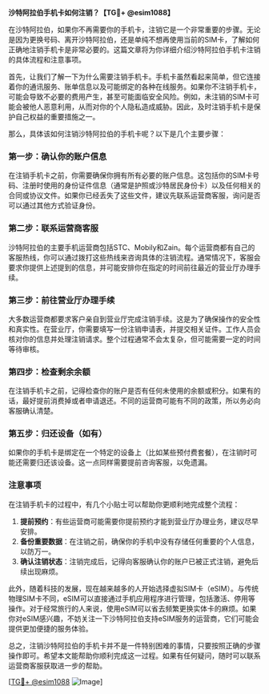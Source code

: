 **沙特阿拉伯手机卡如何注销？【TG💪+ @esim1088】**

在沙特阿拉伯，如果你不再需要你的手机卡，注销它是一个非常重要的步骤。无论是因为更换号码、离开沙特阿拉伯，还是单纯不想再使用当前的SIM卡，了解如何正确地注销手机卡是非常必要的。这篇文章将为你详细介绍沙特阿拉伯手机卡注销的具体流程和注意事项。

首先，让我们了解一下为什么需要注销手机卡。手机卡虽然看起来简单，但它连接着你的通讯服务、账单信息以及可能绑定的各种在线服务。如果你不注销手机卡，可能会导致不必要的费用产生，甚至可能面临安全风险。例如，未注销的SIM卡可能会被他人恶意利用，从而对你的个人隐私造成威胁。因此，及时注销手机卡是保护自己权益的重要措施之一。

那么，具体该如何注销沙特阿拉伯的手机卡呢？以下是几个主要步骤：

### 第一步：确认你的账户信息
在注销手机卡之前，你需要确保你拥有所有必要的账户信息。这包括你的SIM卡号码、注册时使用的身份证件信息（通常是护照或沙特居民身份卡）以及任何相关的合同或协议文件。如果你已经丢失了这些文件，建议先联系运营商客服，询问是否可以通过其他方式验证身份。

### 第二步：联系运营商客服
沙特阿拉伯的主要手机运营商包括STC、Mobily和Zain。每个运营商都有自己的客服热线，你可以通过拨打这些热线来咨询具体的注销流程。通常情况下，客服会要求你提供上述提到的信息，并可能安排你在指定的时间前往最近的营业厅办理手续。

### 第三步：前往营业厅办理手续
大多数运营商都要求客户亲自到营业厅完成注销手续。这是为了确保操作的安全性和真实性。在营业厅，你需要填写一份注销申请表，并提交相关证件。工作人员会核对你的信息并处理注销请求。整个过程通常不会太复杂，但可能需要一定的时间等待审核。

### 第四步：检查剩余余额
在注销手机卡之前，记得检查你的账户是否有任何未使用的余额或积分。如果有的话，最好提前消费掉或者申请退还。不同的运营商可能有不同的政策，所以务必向客服确认清楚。

### 第五步：归还设备（如有）
如果你的手机卡是绑定在一个特定的设备上（比如某些预付费套餐），在注销时可能还需要归还该设备。这一点同样需要提前咨询客服，以免遗漏。

### 注意事项
在注销手机卡的过程中，有几个小贴士可以帮助你更顺利地完成整个流程：
1. **提前预约**：有些运营商可能需要你提前预约才能到营业厅办理业务，建议尽早安排。
2. **备份重要数据**：在注销之前，确保你的手机中没有存储任何重要的个人信息，以防万一。
3. **确认注销状态**：注销完成后，记得向客服确认你的账户已被正式注销，避免后续出现麻烦。

此外，随着科技的发展，现在越来越多的人开始选择虚拟SIM卡（eSIM）。与传统物理SIM卡不同，eSIM可以直接通过手机应用程序进行管理，包括激活、停用等操作。对于经常旅行的人来说，使用eSIM可以省去频繁更换实体卡的麻烦。如果你对eSIM感兴趣，不妨关注一下沙特阿拉伯支持eSIM服务的运营商，它们可能会提供更加便捷的服务体验。

总之，注销沙特阿拉伯的手机卡并不是一件特别困难的事情，只要按照正确的步骤操作即可。希望本文能帮助你顺利完成这一过程。如果有任何疑问，随时可以联系运营商客服获取进一步的帮助。

[[TG💪+ @esim1088](https://t.me/s/esim1088) ![Image](https://i.postimg.cc/4NQfJmqS/Snipaste-2025-05-13-00-14-12.png)]